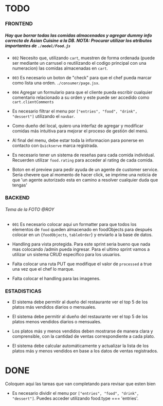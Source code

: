 # TODO

### FRONTEND

##### Hay que borrar todas las comidas almacenadas y agregar dummy info correcta de Asian Cuisine a la DB. NOTA: Procurar utilizar los atributos importantes de `./model/Food.js`

- `002` Necesito que, utilizando `cart`, muestren de forma ordenada (puede ser mediante un carrusel o reutilizando el codigo principal con una numeracion) las comidas almacenadas en `cart`.

- `003` Es necesario un boton de "check" para que el chef pueda marcar como lista una orden. `./consumer/page.jsx`.

- `004` Agregar un formulario para que el cliente pueda escribir cualquier comentario relacionado a su orden y este puede ser accedido como `cart.clientComments`

- Es necesario filtrar el menu por `["entries", "food", "drink", "dessert"]` utilizando el `navbar`.

- Como dueño del local, quiero una interfaz de agregar y modificar comidas más intuitiva para mejorar el proceso de gestión del menú.

- Al final del menu, debe estar toda la informacion para ponerse en contacto con `Quickserve` marca registrada.

- Es necesario tener un sistema de reseñas para cada comida individual. Recuerden utilizar `food.rating` para acceder al rating de cada comida.

- Boton en el preview para pedir ayuda de un agente de customer service. Seria chevere que al momento de hacer click, se imprime una noticia de que 'un agente autorizado esta en camino a resolver cualquier duda que tengas'

### BACKEND

###### Tema de la FOTO @ROY

- `001` Es necesario colocar aqui un formatter para que todos los elementos de `food` queden almacenado en foodObjects para después colocar en un {`foodObjects`, `tableOrder`} y enviarlo a la base de datos.

- Handling para vista protegida. Para este sprint seria bueno que nada mas colocando /admin pueda ingresar. Para el ultimo sprint vamos a utilizar un sistema CRUD especifico para los usuarios.

- Falta colocar una ruta PUT que modifique el valor de `processed` a true una vez que el chef lo marque.

- Falta colocar el handling para las imagenes.

### ESTADISTICAS

- El sistema debe permitir al dueño del restaurante ver el top 5 de los platos más vendidos diarios o mensuales.

- El sistema debe permitir al dueño del restaurante ver el top 5 de los platos menos vendidos diarios o mensuales.

- Los platos más y menos vendidos deben mostrarse de manera clara y comprensible, con la cantidad de ventas correspondiente a cada plato.

- El sistema debe calcular automáticamente y actualizar la lista de los platos más y menos vendidos en base a los datos de ventas registrados.

# DONE

Coloquen aqui las tareas que van completando para revisar que esten bien

- Es necesario dividir el menu por `["entries", "food", "drink", "dessert"]`. Puedes acceder utilizando food.type === 'entries'.